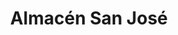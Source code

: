 ---
title: "Almacén San José"
url: /la-banda/almacen-san-jose-aristobulo-del-valle/
shop: supermercado
---